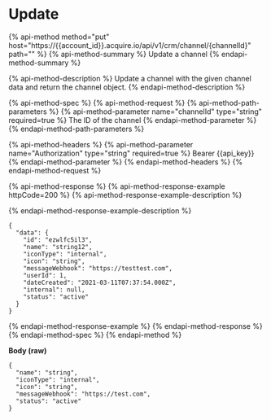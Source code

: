 # Update

{% api-method method="put" host="https://{{account\_id}}.acquire.io/api/v1/crm/channel/{channelId}" path="" %}
{% api-method-summary %}
Update a channel
{% endapi-method-summary %}

{% api-method-description %}
Update a channel with the given channel data and return the channel object.
{% endapi-method-description %}

{% api-method-spec %}
{% api-method-request %}
{% api-method-path-parameters %}
{% api-method-parameter name="channelId" type="string" required=true %}
The ID of the channel
{% endapi-method-parameter %}
{% endapi-method-path-parameters %}

{% api-method-headers %}
{% api-method-parameter name="Authorization" type="string" required=true %}
Bearer {{api\_key}}
{% endapi-method-parameter %}
{% endapi-method-headers %}
{% endapi-method-request %}

{% api-method-response %}
{% api-method-response-example httpCode=200 %}
{% api-method-response-example-description %}

{% endapi-method-response-example-description %}

```
{
  "data": {
    "id": "ezwlfc5il3",
    "name": "string12",
    "iconType": "internal",
    "icon": "string",
    "messageWebhook": "https://testtest.com",
    "userId": 1,
    "dateCreated": "2021-03-11T07:37:54.000Z",
    "internal": null,
    "status": "active"
  }
}
```
{% endapi-method-response-example %}
{% endapi-method-response %}
{% endapi-method-spec %}
{% endapi-method %}

**Body \(raw\)**

```text
{
  "name": "string",
  "iconType": "internal",
  "icon": "string",
  "messageWebhook": "https://test.com",
  "status": "active"
}
```

